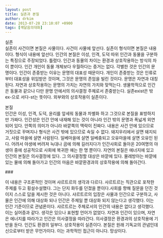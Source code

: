 ```yaml
---
layout: post
title: 실존과 본질
author: drkim
date: 2013-07-28 23:10:07 +0900
tags: [깨달음의대화]
---
```

실존    
실존이 사건이면 본질은 사물이다. 사건이 사물에 앞선다. 실존이 형식이면 본질은 내용이다. 형식이 내용에 앞선다. 인간의 본질은 이성, 인격, 도덕 따위 인간과 동물을 구분하는 특징으로 주장되었다. 틀렸다. 인간과 동물의 차이는 환경과 상호작용하는 방식의 차이 뿐이다. 인간 개인이 동물 개체보다 우월하다는 증거는 없다. 각별한 것은 인간의 문명이다. 인간이 존중받는 이유는 문명의 대표성 때문이다. 개인이 존중받는 것은 인류로부터 대표성을 위임받은 것이며, 그것은 문명의 존엄을 빌린 것이다. 문명은 자연과 대칭된다. 자연과 상호작용하는 문명의 가치는 자연의 가치와 맞먹는다. 생물학적으로 인간은 동물과 같으나 다만 문명 안에서의 의사결정 주체로서 존중받는다. 실존exist은 밖ex-으로 서다-st는 뜻이다. 외부와의 상호작용이 실존이다. 




  


본질    
인간은 이성, 인격, 도덕, 윤리를 앞세워 동물과 차별화 하고 그것으로 본질을 표방하지만 가짜다. 인간성은 인간 안에 내재해 있는 것이 아니라 인간 밖의 문명과 폭넓게 외연되어 있다. 안쪽의 의미가 아니라 바깥쪽의 맥락이 진짜다. 내용은 사건 안에 있으므로 거짓으로 꾸며지나 형식은 사건 밖에 있으므로 속일 수 없다. 돼지우리에서 살면 돼지되고, 사람 마을에 살면 사람된다. 일베마을에 살면 일베충되고 오유마을에 살면 오유인 된다. 어려서 야생에 버려져 늑대나 곰에 의해 길러지다가 인간사회로 돌아온 20여명의 야생아 중에 성공적으로 사회에 복귀한 예는 한 명 뿐이다. 자연의 본질은 에너지에 있고 인간의 본질은 의사결정에 있다. 그 의사결정할 대상은 바깥에 있다. 물레방아는 바깥에 있는 물에 의해 돌아가고 인간의 마음은 바깥환경과의 상호작용에 의해 돌아간다. 


  


\### 


  


이 내용은 구조론적인 것이며 샤르트르의 생각과 다르다. 샤르트르는 직관으로 포착한 주제를 두고 횡설수설했다. 그는 단지 화두를 던졌을 뿐이다.사회를 향해 질문을 던진 것이지 스스로 답을 제시한 것은 아니다. 샤르트르의 입장은 사물과 인간으로 구분하고, 사물은 인간에 의해 대상화 되나 인간은 주체일 뿐 대상화 되지 않는다고 생각했다. 이는 인간 기준이므로 관념론이다. 샤르트르는 주체로서의 인간의 내용은 없다고 생각했다. 이는 실어증과 같다. 생각은 있으나 표현할 언어가 없었다. 자연과 인간이 있으며, 자연은 에너지를 따라가고 인간은 의사결정을 따라간다. 의사결정은 환경과의 상호작용에 기반을 둔다. 인간도 환경의 일부다. 상호작용이 실존이다. 본질은 원래 기독교의 관념인데 신으로부터 받은 무언가이다. 이는 과학적인 접근이 아니다. 망상이다.